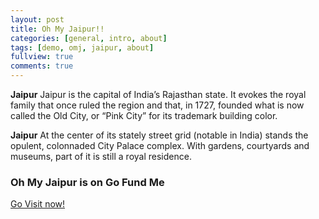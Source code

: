 ```yaml
---
layout: post
title: Oh My Jaipur!!
categories: [general, intro, about]
tags: [demo, omj, jaipur, about]
fullview: true
comments: true
---
```


**Jaipur** Jaipur is the capital of India’s Rajasthan state. It evokes the royal family that once ruled the region and that, in 1727, founded what is now called the Old City, or “Pink City” for its trademark building color.

**Jaipur** At the center of its stately street grid (notable in India) stands the opulent, colonnaded City Palace complex. With gardens, courtyards and museums, part of it is still a royal residence.

### Oh My Jaipur is on Go Fund Me

<a class="btn btn-default" href="https://ohmyjaipur.com/">Go Visit now!</a>
